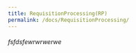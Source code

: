 ```yaml
---
title: RequisitionProcessing(RP)
permalink: /docs/RequisitionProcessing/
---
```




###### fsfdsfewrwrwerwe

